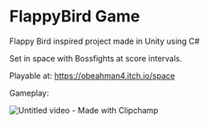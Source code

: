 # FlappyBird Game

Flappy Bird inspired project made in Unity using C#

Set in space with Bossfights at score intervals.

Playable at: https://obeahman4.itch.io/space

Gameplay:

![Untitled video - Made with Clipchamp](https://github.com/user-attachments/assets/2a27249a-2762-4434-b4bb-1957b427253f)

